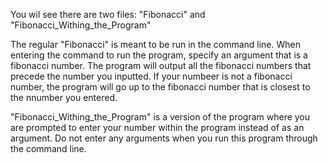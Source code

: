You wil see there are two files: "Fibonacci" and "Fibonacci_Withing_the_Program"

The regular "Fibonacci" is meant to be run in the command line. When entering the command to run the program, specify an argument that is a fibonacci number. The program will output all the fibonacci numbers that precede the number you inputted. If your numbeer is not a fibonacci number, the program will go up to the fibonacci number that is closest to the nnumber you entered.

"Fibonacci_Withing_the_Program" is a version of the program where you are prompted to enter your number within the program instead of as an argument. Do not enter any arguments when you run this program through the command line.
